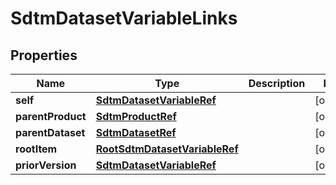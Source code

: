 

# SdtmDatasetVariableLinks


## Properties

| Name | Type | Description | Notes |
|------------ | ------------- | ------------- | -------------|
|**self** | [**SdtmDatasetVariableRef**](SdtmDatasetVariableRef.md) |  |  [optional] |
|**parentProduct** | [**SdtmProductRef**](SdtmProductRef.md) |  |  [optional] |
|**parentDataset** | [**SdtmDatasetRef**](SdtmDatasetRef.md) |  |  [optional] |
|**rootItem** | [**RootSdtmDatasetVariableRef**](RootSdtmDatasetVariableRef.md) |  |  [optional] |
|**priorVersion** | [**SdtmDatasetVariableRef**](SdtmDatasetVariableRef.md) |  |  [optional] |



